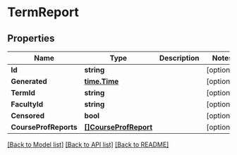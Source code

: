 # TermReport

## Properties

Name | Type | Description | Notes
------------ | ------------- | ------------- | -------------
**Id** | **string** |  | [optional] 
**Generated** | [**time.Time**](time.Time.md) |  | [optional] 
**TermId** | **string** |  | [optional] 
**FacultyId** | **string** |  | [optional] 
**Censored** | **bool** |  | [optional] 
**CourseProfReports** | [**[]CourseProfReport**](CourseProfReport.md) |  | [optional] 

[[Back to Model list]](../README.md#documentation-for-models) [[Back to API list]](../README.md#documentation-for-api-endpoints) [[Back to README]](../README.md)


